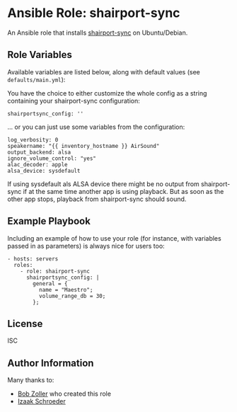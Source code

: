 # Ansible Role: shairport-sync

An Ansible role that installs [shairport-sync](https://github.com/mikebrady/shairport-sync) on Ubuntu/Debian.

## Role Variables

Available variables are listed below, along with default values (see `defaults/main.yml`):

You have the choice to either customize the whole config as a string containing your shairport-sync configuration:
```
shairportsync_config: ''
```
... or you can just use some variables from the configuration:
```
log_verbosity: 0
speakername: "{{ inventory_hostname }} AirSound"
output_backend: alsa
ignore_volume_control: "yes"
alac_decoder: apple
alsa_device: sysdefault
```
If using sysdefault als ALSA device there might be no output from shairport-sync if at the same time another app is using playback. But as soon as the other app stops, playback from shairport-sync should sound.

## Example Playbook

Including an example of how to use your role (for instance, with variables passed in as parameters) is always nice for users too:

```
- hosts: servers
  roles:
    - role: shairport-sync
      shairportsync_config: |
        general = {
          name = "Maestro";
          volume_range_db = 30;
        };
```

## License

ISC

## Author Information

Many thanks to:

* [Bob Zoller](https://github.com/bobzoller) who created this role
* [Izaak Schroeder](https://github.com/izaakschroeder/ws2811/tree/master/ansible/roles/shairport-sync)
